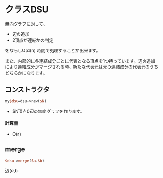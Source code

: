 # クラスDSU

無向グラフに対して、

* 辺の追加
* 2頂点が連結かの判定

をならしO(α(n))時間で処理することが出来ます。

また、内部的に各連結成分ごとに代表となる頂点を1つ持っています。辺の追加により連結成分がマージされる時、新たな代表元は元の連結成分の代表元のうちどちらかになります。

## コンストラクタ

```perl
my$dsu=dsu->new($N)
```

* $N頂点0辺の無向グラフを作ります。

#### 計算量

* O(n)

## merge

```perl
$dsu->merge($a,$b)
```

辺($a,$b)

